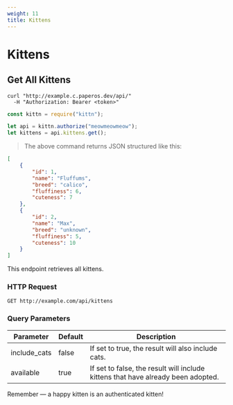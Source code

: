 ```yaml
---
weight: 11
title: Kittens
---
```


# Kittens

## Get All Kittens

```shell
curl "http://example.c.paperos.dev/api/"
  -H "Authorization: Bearer <token>"
```

```javascript
const kittn = require("kittn");

let api = kittn.authorize("meowmeowmeow");
let kittens = api.kittens.get();
```

> The above command returns JSON structured like this:

```json
[
    {
        "id": 1,
        "name": "Fluffums",
        "breed": "calico",
        "fluffiness": 6,
        "cuteness": 7
    },
    {
        "id": 2,
        "name": "Max",
        "breed": "unknown",
        "fluffiness": 5,
        "cuteness": 10
    }
]
```

This endpoint retrieves all kittens.

### HTTP Request

`GET http://example.com/api/kittens`

### Query Parameters

| Parameter    | Default | Description                                                                      |
| ------------ | ------- | -------------------------------------------------------------------------------- |
| include_cats | false   | If set to true, the result will also include cats.                               |
| available    | true    | If set to false, the result will include kittens that have already been adopted. |

<aside class="success">
Remember — a happy kitten is an authenticated kitten!
</aside>
